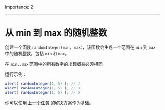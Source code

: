 importance: 2

---

# 从 min 到 max 的随机整数

创建一个函数 `randomInteger(min, max)`，该函数会生成一个范围在 `min` 到 `max` 中的随机整数，包括 `min` 和 `max`。

在 `min..max` 范围中的所有数字的出现概率必须相同。


运行示例：

```js
alert( randomInteger(1, 5) ); // 1
alert( randomInteger(1, 5) ); // 3
alert( randomInteger(1, 5) ); // 5
```

你可以使用 [上一个任务](info:task/random-min-max) 的解决方案作为基础。
